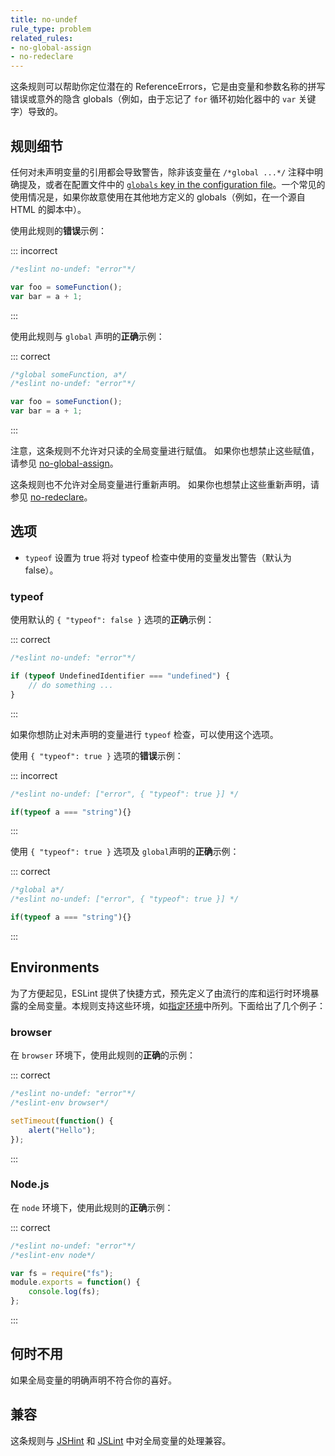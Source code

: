 ```yaml
---
title: no-undef
rule_type: problem
related_rules:
- no-global-assign
- no-redeclare
---
```


这条规则可以帮助你定位潜在的 ReferenceErrors，它是由变量和参数名称的拼写错误或意外的隐含 globals（例如，由于忘记了 `for` 循环初始化器中的 `var` 关键字）导致的。

## 规则细节

任何对未声明变量的引用都会导致警告，除非该变量在 `/*global ...*/` 注释中明确提及，或者在配置文件中的 [`globals` key in the configuration file](../use/configure/language-options#using-configuration-files-1)。一个常见的使用情况是，如果你故意使用在其他地方定义的 globals（例如，在一个源自 HTML 的脚本中）。

使用此规则的**错误**示例：

::: incorrect

```js
/*eslint no-undef: "error"*/

var foo = someFunction();
var bar = a + 1;
```

:::

使用此规则与 `global` 声明的**正确**示例：

::: correct

```js
/*global someFunction, a*/
/*eslint no-undef: "error"*/

var foo = someFunction();
var bar = a + 1;
```

:::

注意，这条规则不允许对只读的全局变量进行赋值。
如果你也想禁止这些赋值，请参见 [no-global-assign](no-global-assign)。

这条规则也不允许对全局变量进行重新声明。
如果你也想禁止这些重新声明，请参见 [no-redeclare](no-redeclare)。

## 选项

* `typeof` 设置为 true 将对 typeof 检查中使用的变量发出警告（默认为 false）。

### typeof

使用默认的 `{ "typeof": false }` 选项的**正确**示例：

::: correct

```js
/*eslint no-undef: "error"*/

if (typeof UndefinedIdentifier === "undefined") {
    // do something ...
}
```

:::

如果你想防止对未声明的变量进行 `typeof` 检查，可以使用这个选项。

使用 `{ "typeof": true }` 选项的**错误**示例：

::: incorrect

```js
/*eslint no-undef: ["error", { "typeof": true }] */

if(typeof a === "string"){}
```

:::

使用 `{ "typeof": true }` 选项及 `global`声明的**正确**示例：

::: correct

```js
/*global a*/
/*eslint no-undef: ["error", { "typeof": true }] */

if(typeof a === "string"){}
```

:::

## Environments

为了方便起见，ESLint 提供了快捷方式，预先定义了由流行的库和运行时环境暴露的全局变量。本规则支持这些环境，如[指定环境](../use/configure/language-options#指定全局变量)中所列。下面给出了几个例子：

### browser

在 `browser` 环境下，使用此规则的**正确**的示例：

::: correct

```js
/*eslint no-undef: "error"*/
/*eslint-env browser*/

setTimeout(function() {
    alert("Hello");
});
```

:::

### Node.js

在 `node` 环境下，使用此规则的**正确**示例：

::: correct

```js
/*eslint no-undef: "error"*/
/*eslint-env node*/

var fs = require("fs");
module.exports = function() {
    console.log(fs);
};
```

:::

## 何时不用

如果全局变量的明确声明不符合你的喜好。

## 兼容

这条规则与 [JSHint](http://jshint.com/) 和 [JSLint](http://www.jslint.com) 中对全局变量的处理兼容。
